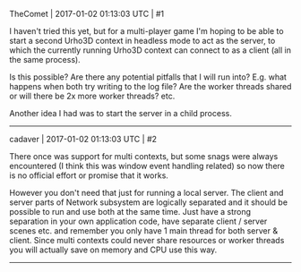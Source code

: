TheComet | 2017-01-02 01:13:03 UTC | #1

I haven't tried this yet, but for a multi-player game I'm hoping to be able to start a second Urho3D context in headless mode to act as the server, to which the currently running Urho3D context can connect to as a client (all in the same process).

Is this possible? Are there any potential pitfalls that I will run into? E.g. what happens when both try writing to the log file? Are the worker threads shared or will there be 2x more worker threads? etc.

Another idea I had was to start the server in a child process.

-------------------------

cadaver | 2017-01-02 01:13:03 UTC | #2

There once was support for multi contexts, but some snags were always encountered (I think this was window event handling related) so now there is no official effort or promise that it works.

However you don't need that just for running a local server. The client and server parts of Network subsystem are logically separated and it should be possible to run and use both at the same time. Just have a strong separation in your own application code, have separate client / server scenes etc. and remember you only have 1 main thread for both server & client. Since multi contexts could never share resources or worker threads you will actually save on memory and CPU use this way.

-------------------------

